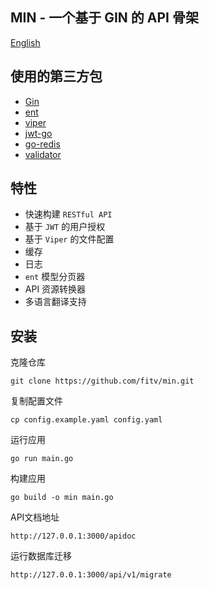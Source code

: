 ## MIN - 一个基于 GIN 的 API 骨架

[English](README.md)

## 使用的第三方包
- [Gin](https://github.com/gin-gonic/gin)
- [ent](https://entgo.io/ent)
- [viper](https://github.com/spf13/viper)
- [jwt-go](https://github.com/golang-jwt/jwt)
- [go-redis](https://github.com/go-redis/redis)
- [validator](https://github.com/go-playground/validator)

## 特性
 - 快速构建 `RESTful API`
 - 基于 `JWT` 的用户授权
 - 基于 `Viper` 的文件配置
 - 缓存
 - 日志
 - `ent` 模型分页器
 - API 资源转换器
 - 多语言翻译支持

## 安装
克隆仓库
```
git clone https://github.com/fitv/min.git
```

复制配置文件
```
cp config.example.yaml config.yaml
```

运行应用
```
go run main.go
```

构建应用
```
go build -o min main.go
```

API文档地址
```
http://127.0.0.1:3000/apidoc
```

运行数据库迁移
```
http://127.0.0.1:3000/api/v1/migrate
```
